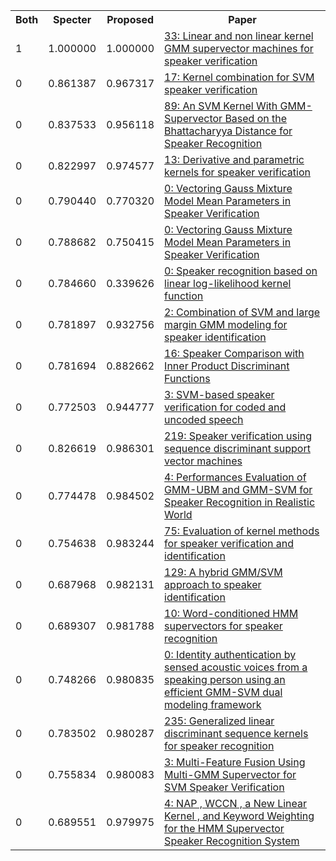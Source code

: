 <html><table><tr>
<th>Both</th>
<th>Specter</th>
<th>Proposed</th>
<th>Paper</th>
</tr>
<tr>
<td>1</td>
<td>1.000000</td>
<td>1.000000</td>
<td><a href="https://www.semanticscholar.org/paper/dd1bf841502e5780102f0382fe749a3fe6f94e19">33: Linear and non linear kernel GMM supervector machines for speaker verification</a></td>
</tr>
<tr>
<td>0</td>
<td>0.861387</td>
<td>0.967317</td>
<td><a href="https://www.semanticscholar.org/paper/b128f2754b69580f6269eaf99c8e3a5fe7aff857">17: Kernel combination for SVM speaker verification</a></td>
</tr>
<tr>
<td>0</td>
<td>0.837533</td>
<td>0.956118</td>
<td><a href="https://www.semanticscholar.org/paper/d877bdc062f2083219f9ad70190b6eec649562b8">89: An SVM Kernel With GMM-Supervector Based on the Bhattacharyya Distance for Speaker Recognition</a></td>
</tr>
<tr>
<td>0</td>
<td>0.822997</td>
<td>0.974577</td>
<td><a href="https://www.semanticscholar.org/paper/37070c9e0189388cb4cdd3785ed25467663ae94b">13: Derivative and parametric kernels for speaker verification</a></td>
</tr>
<tr>
<td>0</td>
<td>0.790440</td>
<td>0.770320</td>
<td><a href="https://www.semanticscholar.org/paper/fa3d13315bb6dd2397c4adb6ee1a2ea8ff671a0a">0: Vectoring Gauss Mixture Model Mean Parameters in Speaker Verification</a></td>
</tr>
<tr>
<td>0</td>
<td>0.788682</td>
<td>0.750415</td>
<td><a href="https://www.semanticscholar.org/paper/a0417edd89a30c327cb6422d9fb4a99bc3b6017a">0: Vectoring Gauss Mixture Model Mean Parameters in Speaker Verification</a></td>
</tr>
<tr>
<td>0</td>
<td>0.784660</td>
<td>0.339626</td>
<td><a href="https://www.semanticscholar.org/paper/a54502e6449a83f8d384f6ee6ff1a1681f8a61fa">0: Speaker recognition based on linear log-likelihood kernel function</a></td>
</tr>
<tr>
<td>0</td>
<td>0.781897</td>
<td>0.932756</td>
<td><a href="https://www.semanticscholar.org/paper/b8b2d7f51817655f12afa7abbcd266908b01273d">2: Combination of SVM and large margin GMM modeling for speaker identification</a></td>
</tr>
<tr>
<td>0</td>
<td>0.781694</td>
<td>0.882662</td>
<td><a href="https://www.semanticscholar.org/paper/115e27566a8650a8c41fa8e956b5043fe16f289a">16: Speaker Comparison with Inner Product Discriminant Functions</a></td>
</tr>
<tr>
<td>0</td>
<td>0.772503</td>
<td>0.944777</td>
<td><a href="https://www.semanticscholar.org/paper/9f226bad5c966b7f1608ac84ec77326b943520da">3: SVM-based speaker verification for coded and uncoded speech</a></td>
</tr>
<tr>
<td>0</td>
<td>0.826619</td>
<td>0.986301</td>
<td><a href="https://www.semanticscholar.org/paper/23c479a93f598f9e01d3b4e3d79d011ac91319b1">219: Speaker verification using sequence discriminant support vector machines</a></td>
</tr>
<tr>
<td>0</td>
<td>0.774478</td>
<td>0.984502</td>
<td><a href="https://www.semanticscholar.org/paper/699dfe3f1d11bae6afd5ea99d21f19d81fd4bf64">4: Performances Evaluation of GMM-UBM and GMM-SVM for Speaker Recognition in Realistic World</a></td>
</tr>
<tr>
<td>0</td>
<td>0.754638</td>
<td>0.983244</td>
<td><a href="https://www.semanticscholar.org/paper/8044e2d57c192ec85ef98990ab26688f0bbd77b8">75: Evaluation of kernel methods for speaker verification and identification</a></td>
</tr>
<tr>
<td>0</td>
<td>0.687968</td>
<td>0.982131</td>
<td><a href="https://www.semanticscholar.org/paper/536b86e338701ab66a115f275de20951f484ab34">129: A hybrid GMM/SVM approach to speaker identification</a></td>
</tr>
<tr>
<td>0</td>
<td>0.689307</td>
<td>0.981788</td>
<td><a href="https://www.semanticscholar.org/paper/088fe13a1b90a4e5b1b5bbf0f9b2627064d680a4">10: Word-conditioned HMM supervectors for speaker recognition</a></td>
</tr>
<tr>
<td>0</td>
<td>0.748266</td>
<td>0.980835</td>
<td><a href="https://www.semanticscholar.org/paper/4bd2dca13a6729c4caec75ea8726777ee8849e52">0: Identity authentication by sensed acoustic voices from a speaking person using an efficient GMM-SVM dual modeling framework</a></td>
</tr>
<tr>
<td>0</td>
<td>0.783502</td>
<td>0.980287</td>
<td><a href="https://www.semanticscholar.org/paper/681714f75153a6dec3831ec2077b912693009cbb">235: Generalized linear discriminant sequence kernels for speaker recognition</a></td>
</tr>
<tr>
<td>0</td>
<td>0.755834</td>
<td>0.980083</td>
<td><a href="https://www.semanticscholar.org/paper/0039d804fa93cecb1e8ab269835b9ab63997d318">3: Multi-Feature Fusion Using Multi-GMM Supervector for SVM Speaker Verification</a></td>
</tr>
<tr>
<td>0</td>
<td>0.689551</td>
<td>0.979975</td>
<td><a href="https://www.semanticscholar.org/paper/b48c090657b70228074f0c4ffe2b05aea2244f85">4: NAP , WCCN , a New Linear Kernel , and Keyword Weighting for the HMM Supervector Speaker Recognition System</a></td>
</tr>
</table></html>
